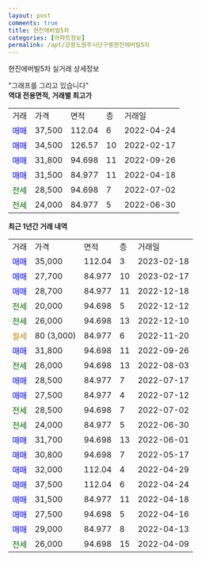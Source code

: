 ```yaml
---
layout: post
comments: true
title: 현진에버빌5차
categories: [아파트정보]
permalink: /apt/강원도원주시단구동현진에버빌5차
---
```


현진에버빌5차 실거래 상세정보

<script type="text/javascript">
  google.charts.load('current', {'packages':['line', 'corechart']});
  google.charts.setOnLoadCallback(drawChart);

  function drawChart() {
    var data = new google.visualization.DataTable();
    data.addColumn('date', '거래일');
    data.addColumn('number', "매매");
    data.addColumn('number', "전세");
    data.addColumn('number', "전매");

    data.addRows([[new Date(Date.parse("2023-02-18")), 35000, null, null], [new Date(Date.parse("2023-02-17")), 27700, null, null], [new Date(Date.parse("2022-12-18")), 28700, null, null], [new Date(Date.parse("2022-12-12")), null, 20000, null], [new Date(Date.parse("2022-12-10")), null, 26000, null], [new Date(Date.parse("2022-11-20")), null, null, null], [new Date(Date.parse("2022-09-26")), 31800, null, null], [new Date(Date.parse("2022-08-03")), null, 26000, null], [new Date(Date.parse("2022-07-17")), 28500, null, null], [new Date(Date.parse("2022-07-12")), 27500, null, null], [new Date(Date.parse("2022-07-02")), null, 28500, null], [new Date(Date.parse("2022-06-30")), null, 24000, null], [new Date(Date.parse("2022-06-01")), 31700, null, null], [new Date(Date.parse("2022-05-17")), 30800, null, null], [new Date(Date.parse("2022-04-29")), 32000, null, null], [new Date(Date.parse("2022-04-24")), 37500, null, null], [new Date(Date.parse("2022-04-18")), 31500, null, null], [new Date(Date.parse("2022-04-16")), 27500, null, null], [new Date(Date.parse("2022-04-13")), 29000, null, null], [new Date(Date.parse("2022-04-09")), null, 26000, null]]);

    var options = {
      hAxis: {
        format: 'yyyy/MM/dd'
      },    
      lineWidth: 0,
      pointsVisible: true,    
      title: '최근 1년간 유형별 실거래가 분포',
      legend: { position: 'bottom' }
    };

    var formatter = new google.visualization.NumberFormat({pattern:'###,###'} );
    formatter.format(data, 1);
    formatter.format(data, 2);
    
    setTimeout(function() {
        var chart = new google.visualization.LineChart(document.getElementById('columnchart_material'));
        chart.draw(data, (options));
        document.getElementById('loading').style.display = 'none';
    }, 200);
  }
</script>


<div id="loading" style="z-index:20; display: block; margin-left: 0px">"그래프를 그리고 있습니다"</div>
<div id="columnchart_material" style="width: 95%; margin-left: 0px; display: block"></div>
<!-- contents start -->
<b>역대 전용면적, 거래별 최고가</b>
<table class="sortable">
    <tr>
      <td>거래</td>
      <td>가격</td>
      <td>면적</td>
      <td>층</td>
      <td>거래일</td>
    </tr>
        <tr>
          <td><a style="color: blue">매매</a></td>
          <td>37,500</td>
          <td>112.04</td>
          <td>6</td>
          <td>2022-04-24</td>
        </tr>            <tr>
          <td><a style="color: blue">매매</a></td>
          <td>34,500</td>
          <td>126.57</td>
          <td>10</td>
          <td>2022-02-17</td>
        </tr>            <tr>
          <td><a style="color: blue">매매</a></td>
          <td>31,800</td>
          <td>94.698</td>
          <td>11</td>
          <td>2022-09-26</td>
        </tr>            <tr>
          <td><a style="color: blue">매매</a></td>
          <td>31,500</td>
          <td>84.977</td>
          <td>11</td>
          <td>2022-04-18</td>
        </tr>        
        <tr>
              <td><a style="color: darkgreen">전세</a></td>
              <td>28,500</td>
              <td>94.698</td>
              <td>7</td>
              <td>2022-07-02</td>
            </tr>            <tr>
              <td><a style="color: darkgreen">전세</a></td>
              <td>24,000</td>
              <td>84.977</td>
              <td>5</td>
              <td>2022-06-30</td>
            </tr>        
    
</table>

<b>최근 1년간 거래 내역</b>

<table class="sortable">
    <tr>
      <td>거래</td>
      <td>가격</td>
      <td>면적</td>
      <td>층</td>
      <td>거래일</td>
    </tr>
    <tr>
      <td><a style="color: blue">매매</a></td>
      <td>35,000</td>
      <td>112.04</td>
      <td>3</td>
      <td>2023-02-18</td>
    </tr>          <tr>
      <td><a style="color: blue">매매</a></td>
      <td>27,700</td>
      <td>84.977</td>
      <td>10</td>
      <td>2023-02-17</td>
    </tr>          <tr>
      <td><a style="color: blue">매매</a></td>
      <td>28,700</td>
      <td>84.977</td>
      <td>11</td>
      <td>2022-12-18</td>
    </tr>          <tr>
      <td><a style="color: darkgreen">전세</a></td>
      <td>20,000</td>
      <td>94.698</td>
      <td>5</td>
      <td>2022-12-12</td>
    </tr>          <tr>
      <td><a style="color: darkgreen">전세</a></td>
      <td>26,000</td>
      <td>94.698</td>
      <td>13</td>
      <td>2022-12-10</td>
    </tr>          <tr>
      <td><a style="color: darkgoldenrod">월세</a></td>
      <td>80 (3,000)</td>
      <td>84.977</td>
      <td>6</td>
      <td>2022-11-20</td>
    </tr>          <tr>
      <td><a style="color: blue">매매</a></td>
      <td>31,800</td>
      <td>94.698</td>
      <td>11</td>
      <td>2022-09-26</td>
    </tr>          <tr>
      <td><a style="color: darkgreen">전세</a></td>
      <td>26,000</td>
      <td>94.698</td>
      <td>13</td>
      <td>2022-08-03</td>
    </tr>          <tr>
      <td><a style="color: blue">매매</a></td>
      <td>28,500</td>
      <td>84.977</td>
      <td>7</td>
      <td>2022-07-17</td>
    </tr>          <tr>
      <td><a style="color: blue">매매</a></td>
      <td>27,500</td>
      <td>84.977</td>
      <td>4</td>
      <td>2022-07-12</td>
    </tr>          <tr>
      <td><a style="color: darkgreen">전세</a></td>
      <td>28,500</td>
      <td>94.698</td>
      <td>7</td>
      <td>2022-07-02</td>
    </tr>          <tr>
      <td><a style="color: darkgreen">전세</a></td>
      <td>24,000</td>
      <td>84.977</td>
      <td>5</td>
      <td>2022-06-30</td>
    </tr>          <tr>
      <td><a style="color: blue">매매</a></td>
      <td>31,700</td>
      <td>94.698</td>
      <td>13</td>
      <td>2022-06-01</td>
    </tr>          <tr>
      <td><a style="color: blue">매매</a></td>
      <td>30,800</td>
      <td>94.698</td>
      <td>7</td>
      <td>2022-05-17</td>
    </tr>          <tr>
      <td><a style="color: blue">매매</a></td>
      <td>32,000</td>
      <td>112.04</td>
      <td>4</td>
      <td>2022-04-29</td>
    </tr>          <tr>
      <td><a style="color: blue">매매</a></td>
      <td>37,500</td>
      <td>112.04</td>
      <td>6</td>
      <td>2022-04-24</td>
    </tr>          <tr>
      <td><a style="color: blue">매매</a></td>
      <td>31,500</td>
      <td>84.977</td>
      <td>11</td>
      <td>2022-04-18</td>
    </tr>          <tr>
      <td><a style="color: blue">매매</a></td>
      <td>27,500</td>
      <td>94.698</td>
      <td>5</td>
      <td>2022-04-16</td>
    </tr>          <tr>
      <td><a style="color: blue">매매</a></td>
      <td>29,000</td>
      <td>84.977</td>
      <td>8</td>
      <td>2022-04-13</td>
    </tr>          <tr>
      <td><a style="color: darkgreen">전세</a></td>
      <td>26,000</td>
      <td>94.698</td>
      <td>15</td>
      <td>2022-04-09</td>
    </tr>      </table>
<!-- contents end -->    

